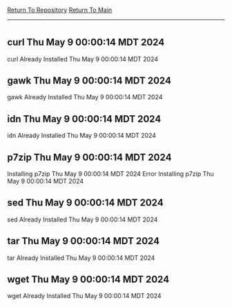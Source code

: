 [Return To Repository](https://github.com/DigitalWarrior/piholeparser/)
[Return To Main](https://github.com/DigitalWarrior/piholeparser/blob/master/RecentRunLogs/Mainlog.md)
____________________________________
# 
## curl Thu May  9 00:00:14 MDT 2024
curl Already Installed Thu May  9 00:00:14 MDT 2024
## gawk Thu May  9 00:00:14 MDT 2024
gawk Already Installed Thu May  9 00:00:14 MDT 2024
## idn Thu May  9 00:00:14 MDT 2024
idn Already Installed Thu May  9 00:00:14 MDT 2024
## p7zip Thu May  9 00:00:14 MDT 2024
Installing p7zip Thu May  9 00:00:14 MDT 2024
Error Installing p7zip Thu May  9 00:00:14 MDT 2024
## sed Thu May  9 00:00:14 MDT 2024
sed Already Installed Thu May  9 00:00:14 MDT 2024
## tar Thu May  9 00:00:14 MDT 2024
tar Already Installed Thu May  9 00:00:14 MDT 2024
## wget Thu May  9 00:00:14 MDT 2024
wget Already Installed Thu May  9 00:00:14 MDT 2024
